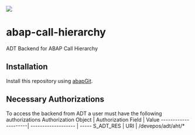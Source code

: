 ![](https://img.shields.io/badge/ABAP-v7.40sp09+-green)
# abap-call-hierarchy

ADT Backend for ABAP Call Hierarchy

## Installation

Install this repository using [abapGit](https://github.com/abapGit/abapGit#abapgit).

## Necessary Authorizations

To access the backend from ADT a user must have the following authorizations
Authorization Object | Authorization Field | Value
---------------------| ------------------- | -----
S_ADT_RES            | URI                 | /devepos/adt/aht/*
